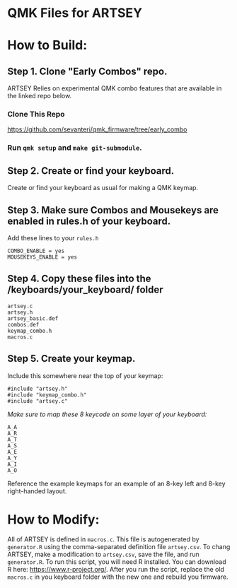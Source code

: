 # QMK Files for ARTSEY

# How to Build:

## Step 1. Clone "Early Combos" repo.
ARTSEY Relies on experimental QMK combo features that are available in the linked repo below. 

### Clone This Repo
https://github.com/sevanteri/qmk_firmware/tree/early_combo

### Run ``qmk setup`` and ``make git-submodule``. 

## Step 2. Create or find your keyboard. 

Create or find your keyboard as usual for making a QMK keymap. 

## Step 3. Make sure Combos and Mousekeys are enabled in rules.h of your keyboard.  
Add these lines to your `rules.h`

`COMBO_ENABLE = yes`  
`MOUSEKEYS_ENABLE = yes`

## Step 4. Copy these files into the /keyboards/your_keyboard/ folder

`artsey.c`  
`artsey.h`  
`artsey_basic.def`  
`combos.def`  
`keymap_combo.h`  
`macros.c`  

## Step 5. Create your keymap.   
Include this somewhere near the top of your keymap:

`#include "artsey.h"`  
`#include "keymap_combo.h"`  
`#include "artsey.c"`  

*Make sure to map these 8 keycode on some layer of your keyboard:*

`A_A`    
`A_R`  
`A_T`  
`A_S`  
`A_E`  
`A_Y`  
`A_I`  
`A_O`  

Reference the example keymaps for an example of an 8-key left and 8-key right-handed layout. 

# How to Modify:

All of ARTSEY is defined in `macros.c`. This file is autogenerated by `generator.R` using the comma-separated definition file `artsey.csv`. To chang ARTSEY, make a modification to `artsey.csv`, save the file, and run `generator.R`. To run this script, you will need R installed. You can download R here: https://www.r-project.org/. After you run the script, replace the old `macros.c` in you keyboard folder with the new one and rebuild you firmware.   
